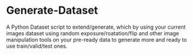 # Generate-Dataset
A Python Dataset script to extend/generate, which by using your current images dataset using random exposure/roatation/flip and other image manipulation tools on your pre-ready data to generate more and ready to use train/valid/test ones.
